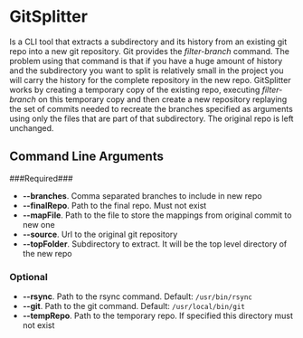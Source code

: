 # GitSplitter
Is a CLI tool that extracts a subdirectory and its history from an existing git repo into a new git repository.  Git provides the *filter-branch* command.  The problem using that command is that if you have a huge amount of history and the subdirectory you want to split is relatively small in the project you will carry the history for the complete repository in the new repo.  GitSplitter works by creating a temporary copy of the existing repo, executing *filter-branch* on this temporary copy and then create a new repository replaying the set of commits needed to recreate the branches specified as arguments using only the files that are part of that subdirectory.  The original repo is left unchanged.

## Command Line Arguments ##

###Required###
* **--branches**.  Comma separated branches to include in new repo
* **--finalRepo**. Path to the final repo.  Must not exist
* **--mapFile**. Path to the file to store the mappings from original commit to new one
* **--source**. Url to the original git repository
* **--topFolder**. Subdirectory to extract.  It will be the top level directory of the new repo

### Optional ###
* **--rsync**. Path to the rsync command.  Default: `/usr/bin/rsync`
* **--git**. Path to the git command.  Default: `/usr/local/bin/git`
* **--tempRepo**. Path to the temporary repo.  If specified this directory must not exist
